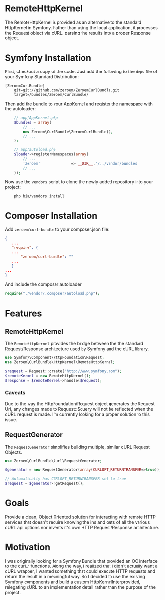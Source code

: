 # RemoteHttpKernel
The RemoteHttpKernel is provided as an alternative to the standard HttpKernel in Symfony.  Rather than using the
local application, it processes the Request object via cURL, parsing the results into a proper Response object.

# Symfony Installation
First, checkout a copy of the code. Just add the following to the ``deps`` 
file of your Symfony Standard Distribution:

    [ZeroemCurlBundle]
        git=git://github.com/zeroem/ZeroemCurlBundle.git
        target=/bundles/Zeroem/CurlBundle/

Then add the bundle to your AppKernel and register the namespace with the autoloader:

```php
    // app/AppKernel.php
    $bundles = array(
        // ...
        new Zeroem\CurlBundle\ZeroemCurlBundle(),        
        // ...
    );
```

```php
    // app/autoload.php
    $loader->registerNamespaces(array(
        // ...
        'Zeroem'              => __DIR__.'/../vendor/bundles'
        // ...
    ));
```

Now use the ``vendors`` script to clone the newly added repository into your project:

```shell
    php bin/vendors install
```

# Composer Installation
Add `zeroem/curl-bundle` to your composer.json file:

```json
{
   ...
   "require": {
   ...
       "zeroem/curl-bundle": ""
   ...
   }
...
}
```

And include the composer autoloader:

```php
require("./vendor/.composer/autoload.php");
```

# Features

## RemoteHttpKernel
The `RemoteHttpKernel` provides the bridge between the the standard Request/Response architecture
used by Symfony and the cURL library.

```php
use Symfony\Component\HttpFoundation\Request;
use Zeroem\CurlBundle\HttpKernel\RemoteHttpKernel;

$request = Request::create("http://www.symfony.com");
$remoteKernel = new RemoteHttpKernel();
$response = $remoteKernel->handle($request);
```
### Caveats
Due to the way the HttpFoundation\Request object generates the Request Uri, any changes made
to Request::$query will not be reflected when the cURL request is made.  I'm currently looking for
a proper solution to this issue.

## RequestGenerator
The `RequestGenerator` simplifies building multiple, similar cURL Request Objects.

```php
use Zeroem\CurlBundle\Curl\RequestGenerator;

$generator = new RequestGenerator(array(CURLOPT_RETURNTRANSFER=>true));

// Automatically has CURLOPT_RETURNTRANSFER set to true
$request = $generator->getRequest();
```

# Goals
Provide a clean, Object Oriented solution for interacting with remote HTTP services that doesn't require
knowing the ins and outs of all the various cURL api options nor invents it's own HTTP Request/Response
architecture.

# Motivation
I was originally looking for a Symfony Bundle that provided an OO interface to the curl_* functions.  Along the 
way, I realized that I didn't actually want a cURL wrapper, I wanted something that could execute HTTP requests 
and return the result in a meaningful way.  So I decided to use the existing Symfony components and build a 
custom HttpKernelInterprovided, relegating cURL to an implementation detail rather than the purpose of the 
project.
